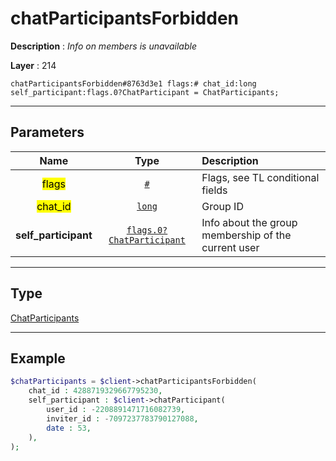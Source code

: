 # chatParticipantsForbidden

**Description** : *Info on members is unavailable*

**Layer** : 214

```tl
chatParticipantsForbidden#8763d3e1 flags:# chat_id:long self_participant:flags.0?ChatParticipant = ChatParticipants;
```

---

## Parameters

| Name | Type | Description |
| :---: | :---: | :--- |
| <mark>flags</mark> | [`#`](type/#) | Flags, see TL conditional fields |
| <mark>chat_id</mark> | [`long`](type/long) | Group ID |
| **self_participant** | [`flags.0?ChatParticipant`](type/ChatParticipant) | Info about the group membership of the current user |

---

## Type

[ChatParticipants](type/ChatParticipants)

---

## Example

```php
$chatParticipants = $client->chatParticipantsForbidden(
	chat_id : 4288719329667795230,
	self_participant : $client->chatParticipant(
		user_id : -2208891471716082739,
		inviter_id : -7097237783790127088,
		date : 53,
	),
);
```